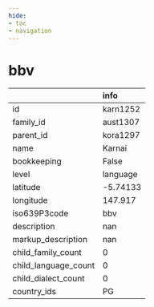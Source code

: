 ```yaml
---
hide:
- toc
- navigation
---
```

# bbv
|                      | info     |
|:---------------------|:---------|
| id                   | karn1252 |
| family_id            | aust1307 |
| parent_id            | kora1297 |
| name                 | Karnai   |
| bookkeeping          | False    |
| level                | language |
| latitude             | -5.74133 |
| longitude            | 147.917  |
| iso639P3code         | bbv      |
| description          | nan      |
| markup_description   | nan      |
| child_family_count   | 0        |
| child_language_count | 0        |
| child_dialect_count  | 0        |
| country_ids          | PG       |